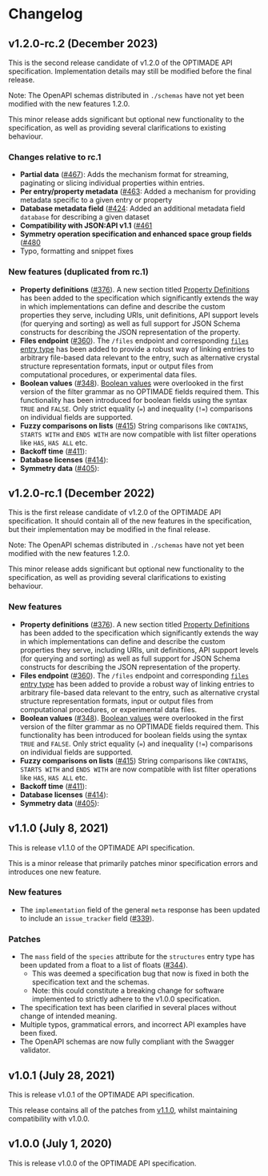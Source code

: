 # Changelog

## v1.2.0-rc.2 (December 2023)

This is the second release candidate of v1.2.0 of the OPTIMADE API specification.
Implementation details may still be modified before the final release.

Note: The OpenAPI schemas distributed in `./schemas` have not yet been modified with the new features 1.2.0.

This minor release adds significant but optional new functionality to the specification, as well as providing several clarifications to existing behaviour.

### Changes relative to rc.1

- **Partial data** ([#467](https://github.com/Materials-Consortia/OPTIMADE/pull/467)): Adds the mechanism format for streaming, paginating or slicing individual properties within entries.
- **Per entry/property metadata** ([#463](https://github.com/Materials-Consortia/OPTIMADE/pull/463): Added a mechanism for providing metadata specific to a given entry or property
- **Database metadata field** ([#424](https://github.com/Materials-Consortia/OPTIMADE/pull/424): Added an additional metadata field `database` for describing a given dataset
- **Compatibility with JSON:API v1.1** ([#461](https://github.com/Materials-Consortia/OPTIMADE/pull/461)
- **Symmetry operation specification and enhanced space group fields** ([#480](https://github.com/Materials-Consortia/OPTIMADE/pull/480)
- Typo, formatting and snippet fixes

### New features (duplicated from rc.1)

- **Property definitions** ([#376](https://github.com/Materials-Consortia/OPTIMADE/pull/376)).
A new section titled [Property Definitions](https://github.com/Materials-Consortia/OPTIMADE/blob/develop/optimade.rst#property-definitions) has been added to the specification which significantly extends the way in which implementations can define and describe the custom properties they serve, including URIs, unit definitions, API support levels (for querying and sorting) as well as full support for JSON Schema constructs for describing the JSON representation of the property.
- **Files endpoint** ([#360](https://github.com/Materials-Consortia/OPTIMADE/pull/360)).
The `/files` endpoint and corresponding [`files` entry
type](https://github.com/Materials-Consortia/OPTIMADE/blob/develop/optimade.rst#files-entries) has been added to provide a robust way of linking entries to arbitrary file-based data relevant to the entry, such as alternative crystal structure representation formats, input or output files from computational procedures, or experimental data files.
- **Boolean values** ([#348](https://github.com/Materials-Consortia/OPTIMADE/pull/348)).
[Boolean values](https://github.com/Materials-Consortia/OPTIMADE/blob/develop/optimade.rst#comparisons-of-boolean-values) were overlooked in the first version of the filter grammar as no OPTIMADE fields required them.
This functionality has been introduced for boolean fields using the syntax `TRUE` and `FALSE`.
Only strict equality (`=`) and inequality (`!=`) comparisons on individual fields are supported.
- **Fuzzy comparisons on lists** ([#415](https://github.com/Materials-Consortia/OPTIMADE/pull/415))
String comparisons like `CONTAINS`, `STARTS WITH` and `ENDS WITH` are now compatible with list filter operations like `HAS`, `HAS ALL` etc.
- **Backoff time** ([#411](https://github.com/Materials-Consortia/OPTIMADE/pull/411)):
- **Database licenses** ([#414](https://github.com/Materials-Consortia/OPTIMADE/pull/414)):
- **Symmetry data** ([#405](https://github.com/Materials-Consortia/OPTIMADE/pull/405)):


## v1.2.0-rc.1 (December 2022)

This is the first release candidate of v1.2.0 of the OPTIMADE API specification.
It should contain all of the new features in the specification, but their implementation may be modified in the final release.

Note: The OpenAPI schemas distributed in `./schemas` have not yet been modified with the new features 1.2.0.

This minor release adds significant but optional new functionality to the specification, as well as providing several clarifications to existing behaviour.

### New features

- **Property definitions** ([#376](https://github.com/Materials-Consortia/OPTIMADE/pull/376)).
A new section titled [Property Definitions](https://github.com/Materials-Consortia/OPTIMADE/blob/develop/optimade.rst#property-definitions) has been added to the specification which significantly extends the way in which implementations can define and describe the custom properties they serve, including URIs, unit definitions, API support levels (for querying and sorting) as well as full support for JSON Schema constructs for describing the JSON representation of the property.
- **Files endpoint** ([#360](https://github.com/Materials-Consortia/OPTIMADE/pull/360)).
The `/files` endpoint and corresponding [`files` entry
type](https://github.com/Materials-Consortia/OPTIMADE/blob/develop/optimade.rst#files-entries) has been added to provide a robust way of linking entries to arbitrary file-based data relevant to the entry, such as alternative crystal structure representation formats, input or output files from computational procedures, or experimental data files.
- **Boolean values** ([#348](https://github.com/Materials-Consortia/OPTIMADE/pull/348)).
[Boolean values](https://github.com/Materials-Consortia/OPTIMADE/blob/develop/optimade.rst#comparisons-of-boolean-values) were overlooked in the first version of the filter grammar as no OPTIMADE fields required them.
This functionality has been introduced for boolean fields using the syntax `TRUE` and `FALSE`.
Only strict equality (`=`) and inequality (`!=`) comparisons on individual fields are supported.
- **Fuzzy comparisons on lists** ([#415](https://github.com/Materials-Consortia/OPTIMADE/pull/415))
String comparisons like `CONTAINS`, `STARTS WITH` and `ENDS WITH` are now compatible with list filter operations like `HAS`, `HAS ALL` etc.
- **Backoff time** ([#411](https://github.com/Materials-Consortia/OPTIMADE/pull/411)):
- **Database licenses** ([#414](https://github.com/Materials-Consortia/OPTIMADE/pull/414)):
- **Symmetry data** ([#405](https://github.com/Materials-Consortia/OPTIMADE/pull/405)):


## v1.1.0 (July 8, 2021)

This is release v1.1.0 of the OPTIMADE API specification.

This is a minor release that primarily patches minor specification errors and introduces one new feature.

### New features

- The `implementation` field of the general `meta` response has been updated to include an `issue_tracker` field ([#339](https://github.com/Materials-Consortia/OPTIMADE/pull/339)).

### Patches

- The `mass` field of the `species` attribute for the `structures` entry type has been updated from a float to a list of floats ([#344](https://github.com/Materials-Consortia/OPTIMADE/pull/344)).
    - This was deemed a specification bug that now is fixed in both the specification text and the schemas.
    - Note: this could constitute a breaking change for software implemented to strictly adhere to the v1.0.0 specification.
- The specification text has been clarified in several places without change of intended meaning.
- Multiple typos, grammatical errors, and incorrect API examples have been fixed.
- The OpenAPI schemas are now fully compliant with the Swagger validator.

## v1.0.1 (July 28, 2021)

This is release v1.0.1 of the OPTIMADE API specification.

This release contains all of the patches from [v1.1.0](https://github.com/Materials-Consortia/OPTIMADE/releases/tag/v1.1.0), whilst maintaining compatibility with v1.0.0.

## v1.0.0 (July 1, 2020)

This is release v1.0.0 of the OPTIMADE API specification.
